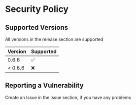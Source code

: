# Security Policy

## Supported Versions

All versions in the release section are supported

| Version | Supported          |
| ------- | ------------------ |
| 0.6.6   | :white_check_mark: |
| < 0.6.6 | :x:                |

## Reporting a Vulnerability

Create an Issue in the issue section, if you have any problems
